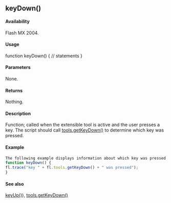 ## keyDown()

#### Availability

Flash MX 2004.

#### Usage

function keyDown() {
// statements
}

#### Parameters

None.

#### Returns

Nothing.

#### Description

Function; called when the extensible tool is active and the user presses a key. The script should call
[tools.getKeyDown()](#!AdobeDocs/developers-animatesdk-docs/master/Tools_object/tools4.md) to determine which key was pressed.

#### Example

```javascript
The following example displays information about which key was pressed when the extensible tool is active and the user presses a key.
function keyDown() {
fl.trace("key " + fl.tools.getKeyDown() + " was pressed");
}

```
#### See also

[keyUp()](#!AdobeDocs/developers-animatesdk-docs/master/Top-Level_Functions_and_Methods/keyUp.md)), [tools.getKeyDown()](#!AdobeDocs/developers-animatesdk-docs/master/Tools_object/tools4.md)

<span id="keyUp()" class="anchor"></span>

